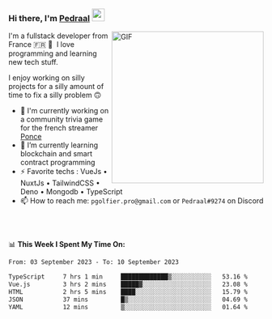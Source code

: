 ### Hi there, I'm <a href="https://pedraal.dev" target="_blank">Pedraal</a> <img src="https://media.giphy.com/media/hvRJCLFzcasrR4ia7z/giphy.gif" width="25px">
<img align="right" alt="GIF" src="https://pedraal.dev/avatar.png" width="300" height="300" />

I'm a fullstack developer from France 🇫🇷 🥖 &nbsp;I love programming and learning new
tech stuff.

I enjoy working on silly projects for a silly amount of time to fix a silly problem 🙃

- 🔭  I'm currently working on a community trivia game for the french streamer <a href="https://twitch.tv/ponce" target="_blank">Ponce</a>
- 🌱 I’m currently learning blockchain and smart contract programming
- ⚡ Favorite techs : VueJs &bull; NuxtJs &bull; TailwindCSS &bull; Deno &bull; Mongodb &bull; TypeScript
- 📫 How to reach me: `pgolfier.pro@gmail.com` or `Pedraal#9274` on Discord

<br>
<br>

📊 **This Week I Spent My Time On:**
<!--START_SECTION:waka-->

```txt
From: 03 September 2023 - To: 10 September 2023

TypeScript     7 hrs 1 min     █████████████▒░░░░░░░░░░░   53.16 %
Vue.js         3 hrs 2 mins    █████▓░░░░░░░░░░░░░░░░░░░   23.08 %
HTML           2 hrs 5 mins    ████░░░░░░░░░░░░░░░░░░░░░   15.79 %
JSON           37 mins         █▒░░░░░░░░░░░░░░░░░░░░░░░   04.69 %
YAML           12 mins         ▒░░░░░░░░░░░░░░░░░░░░░░░░   01.64 %
```

<!--END_SECTION:waka-->
